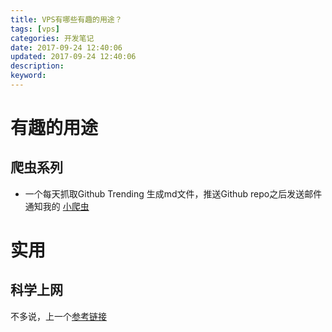 ```yaml
---
title: VPS有哪些有趣的用途？
tags: [vps]
categories: 开发笔记
date: 2017-09-24 12:40:06
updated: 2017-09-24 12:40:06
description:
keyword:
---
```

# 有趣的用途
## 爬虫系列
* 一个每天抓取Github Trending 生成md文件，推送Github repo之后发送邮件通知我的 [小爬虫](https://github.com/LJ147/GithubTrending)

# 实用
## 科学上网

不多说，上一个[参考链接](https://www.xiaoz.me/archives/5643)

<!-- more -->

